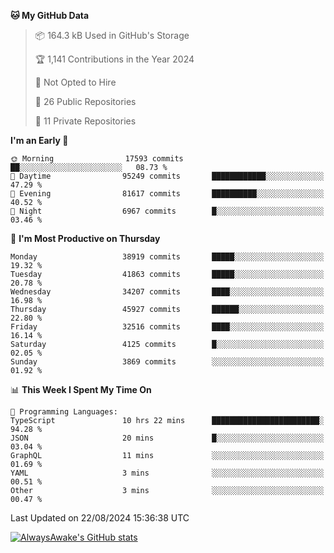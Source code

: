 <!--START_SECTION:waka-->
**🐱 My GitHub Data** 

> 📦 164.3 kB Used in GitHub's Storage 
 > 
> 🏆 1,141 Contributions in the Year 2024
 > 
> 🚫 Not Opted to Hire
 > 
> 📜 26 Public Repositories 
 > 
> 🔑 11 Private Repositories 
 > 
**I'm an Early 🐤** 

```text
🌞 Morning                17593 commits       ██░░░░░░░░░░░░░░░░░░░░░░░   08.73 % 
🌆 Daytime                95249 commits       ████████████░░░░░░░░░░░░░   47.29 % 
🌃 Evening                81617 commits       ██████████░░░░░░░░░░░░░░░   40.52 % 
🌙 Night                  6967 commits        █░░░░░░░░░░░░░░░░░░░░░░░░   03.46 % 
```
📅 **I'm Most Productive on Thursday** 

```text
Monday                   38919 commits       █████░░░░░░░░░░░░░░░░░░░░   19.32 % 
Tuesday                  41863 commits       █████░░░░░░░░░░░░░░░░░░░░   20.78 % 
Wednesday                34207 commits       ████░░░░░░░░░░░░░░░░░░░░░   16.98 % 
Thursday                 45927 commits       ██████░░░░░░░░░░░░░░░░░░░   22.80 % 
Friday                   32516 commits       ████░░░░░░░░░░░░░░░░░░░░░   16.14 % 
Saturday                 4125 commits        █░░░░░░░░░░░░░░░░░░░░░░░░   02.05 % 
Sunday                   3869 commits        ░░░░░░░░░░░░░░░░░░░░░░░░░   01.92 % 
```


📊 **This Week I Spent My Time On** 

```text
💬 Programming Languages: 
TypeScript               10 hrs 22 mins      ████████████████████████░   94.28 % 
JSON                     20 mins             █░░░░░░░░░░░░░░░░░░░░░░░░   03.04 % 
GraphQL                  11 mins             ░░░░░░░░░░░░░░░░░░░░░░░░░   01.69 % 
YAML                     3 mins              ░░░░░░░░░░░░░░░░░░░░░░░░░   00.51 % 
Other                    3 mins              ░░░░░░░░░░░░░░░░░░░░░░░░░   00.47 % 
```


 Last Updated on 22/08/2024 15:36:38 UTC
<!--END_SECTION:waka-->

[![AlwaysAwake's GitHub stats](https://github-readme-stats.vercel.app/api?username=AlwaysAwake&show_icons=true&theme=github_dark&count_private=true)](https://github.com/AlwaysAwake/AlwaysAwake)
